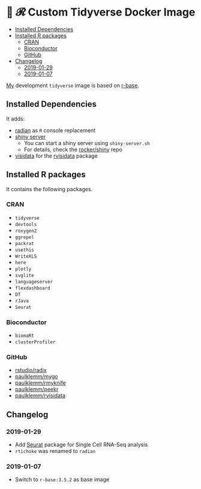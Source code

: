 # 🐳 𝓡 Custom Tidyverse Docker Image

<!-- TOC depthFrom:2 -->

- [Installed Dependencies](#installed-dependencies)
- [Installed R packages](#installed-r-packages)
  - [CRAN](#cran)
  - [Bioconductor](#bioconductor)
  - [GitHub](#github)
- [Changelog](#changelog)
  - [2019-01-29](#2019-01-29)
  - [2019-01-07](#2019-01-07)

<!-- /TOC -->

[My](https://github.com/paulklemm/) development `tidyverse` image is based on [r-base](https://hub.docker.com/_/r-base/).

## Installed Dependencies

It adds:

- [radian](https://github.com/randy3k/radian) as `R` console replacement
- [shiny server](https://hub.docker.com/r/rocker/shiny)
  - You can start a shiny server using `shiny-server.sh`
  - For details, check the [rocker/shiny](https://github.com/rocker-org/shiny) repo
- [visidata](https://visidata.org/) for the [rvisidata](https://github.com/paulklemm/rvisidata) package

## Installed R packages

It contains the following packages.

### CRAN

- `tidyverse`
- `devtools`
- `roxygen2`
- `ggrepel`
- `packrat`
- `usethis`
- `WriteXLS`
- `here`
- `plotly`
- `svglite`
- `languageserver`
- `flexdashboard`
- `DT`
- `rJava`
- `Seurat`

### Bioconductor

- `biomaRt`
- `clusterProfiler`

### GitHub

- [rstudio/radix](https://github.com/rstudio/radix)
- [paulklemm/mygo](https://github.com/paulklemm/mygo)
- [paulklemm/rmyknife](https://github.com/paulklemm/rmyknife)
- [paulklemm/peekr](https://github.com/paulklemm/peekr)
- [paulklemm/rvisidata](https://github.com/paulklemm/rvisidata)

## Changelog

### 2019-01-29

- Add [Seurat](https://cran.r-project.org/web/packages/Seurat/index.html) package for Single Cell RNA-Seq analysis
- `rtichoke` was renamed to `radian`

### 2019-01-07

- Switch to `r-base:3.5.2` as base image
